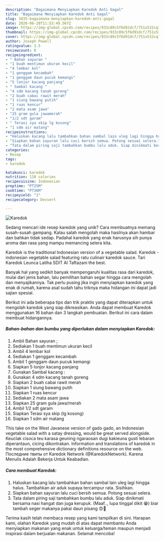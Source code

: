 ```yaml
---
description: "Bagaimana Menyiapkan Karedok Anti Gagal"
title: "Bagaimana Menyiapkan Karedok Anti Gagal"
slug: 1035-bagaimana-menyiapkan-karedok-anti-gagal
date: 2020-06-28T11:53:49.567Z
image: https://img-global.cpcdn.com/recipes/933c89c5f6d91dcf/751x532cq70/karedok-foto-resep-utama.jpg
thumbnail: https://img-global.cpcdn.com/recipes/933c89c5f6d91dcf/751x532cq70/karedok-foto-resep-utama.jpg
cover: https://img-global.cpcdn.com/recipes/933c89c5f6d91dcf/751x532cq70/karedok-foto-resep-utama.jpg
author: Joseph Powell
ratingvalue: 3.5
reviewcount: 8
recipeingredient:
- " Bahan sayuran "
- "1 buah mentimun ukuran kecil"
- "4 lembar kol"
- "1 genggam kecambah"
- "1 genggam daun pucuk kemangi"
- "5 lonjor kacang panjang"
- " Sambal kacang "
- "4 sdm kacang tanah goreng"
- "2 buah cabai rawit merah"
- "1 siung bawang putih"
- "1 ruas kencur"
- "2 mata asam jawa"
- "25 gram gula jawamerah"
- "1/2 sdt garam"
- " Terasi sya skip lg kosong"
- "1 sdm air matang"
recipeinstructions:
- "Haluskan kacang lalu tambahkan bahan sambal lain uleg lagi hingga halus. Tambahkan air aduk supaya tercampur rata. Sisihkan."
- "Siapkan bahan sayuran lalu cuci bersih semua. Potong sesuai selera."
- "Tata dalam piring saji tambahkan bumbu lalu aduk. Siap dinikmati bersama nasi hangat dan juga kerupuk. (Maaf.., lupa tinggal dikit 😁) biar tambah seger makanya pakai daun pisang 😍🥰"
categories:
- Resep
tags:
- karedok

katakunci: karedok 
nutrition: 110 calories
recipecuisine: Indonesian
preptime: "PT25M"
cooktime: "PT36M"
recipeyield: "1"
recipecategory: Dessert

---
```



![Karedok](https://img-global.cpcdn.com/recipes/933c89c5f6d91dcf/751x532cq70/karedok-foto-resep-utama.jpg)

Sedang mencari ide resep karedok yang unik? Cara membuatnya memang susah-susah gampang. Kalau salah mengolah maka hasilnya akan hambar dan bahkan tidak sedap. Padahal karedok yang enak harusnya sih punya aroma dan rasa yang mampu memancing selera kita.

Karedok is the traditional Indonesian version of a vegetable salad. Karedok - indonesian vegetable salad featuring ratu culinair karedok sauce. Tari Karedok Leunca Latiha SDIT Al Taftazani the best.

Banyak hal yang sedikit banyak mempengaruhi kualitas rasa dari karedok, mulai dari jenis bahan, lalu pemilihan bahan segar hingga cara mengolah dan menyajikannya. Tak perlu pusing jika ingin menyiapkan karedok yang enak di rumah, karena asal sudah tahu triknya maka hidangan ini dapat jadi sajian spesial.


Berikut ini ada beberapa tips dan trik praktis yang dapat diterapkan untuk mengolah karedok yang siap dikreasikan. Anda dapat membuat Karedok menggunakan 16 bahan dan 3 langkah pembuatan. Berikut ini cara dalam membuat hidangannya.

<!--inarticleads1-->

##### Bahan-bahan dan bumbu yang diperlukan dalam menyiapkan Karedok:

1. Ambil  Bahan sayuran ;
1. Sediakan 1 buah mentimun ukuran kecil
1. Ambil 4 lembar kol
1. Sediakan 1 genggam kecambah
1. Ambil 1 genggam daun pucuk kemangi
1. Siapkan 5 lonjor kacang panjang
1. Gunakan  Sambal kacang :
1. Gunakan 4 sdm kacang tanah goreng
1. Siapkan 2 buah cabai rawit merah
1. Siapkan 1 siung bawang putih
1. Siapkan 1 ruas kencur
1. Sediakan 2 mata asam jawa
1. Siapkan 25 gram gula jawa/merah
1. Ambil 1/2 sdt garam
1. Siapkan  Terasi sya skip (lg kosong)
1. Siapkan 1 sdm air matang


This take on the West Javanese version of gado gado, an Indonesian vegetable salad with a satay dressing, would be great served alongside. Keuclak cisoca teu karasa geuning ngaraosan dugi kakieuna gusti lebaran diperantaun, cicing dikontrakan. Information and translations of karedok in the most comprehensive dictionary definitions resource on the web. Последние твиты от Karedok Network (@KaredokNetwork). Karena Menulis Adalah Bekerja Untuk Keabadian. 

<!--inarticleads2-->

##### Cara membuat Karedok:

1. Haluskan kacang lalu tambahkan bahan sambal lain uleg lagi hingga halus. Tambahkan air aduk supaya tercampur rata. Sisihkan.
1. Siapkan bahan sayuran lalu cuci bersih semua. Potong sesuai selera.
1. Tata dalam piring saji tambahkan bumbu lalu aduk. Siap dinikmati bersama nasi hangat dan juga kerupuk. (Maaf.., lupa tinggal dikit 😁) biar tambah seger makanya pakai daun pisang 😍🥰




Terima kasih telah membaca resep yang kami tampilkan di sini. Harapan kami, olahan Karedok yang mudah di atas dapat membantu Anda menyiapkan makanan yang enak untuk keluarga/teman maupun menjadi inspirasi dalam berjualan makanan. Selamat mencoba!
